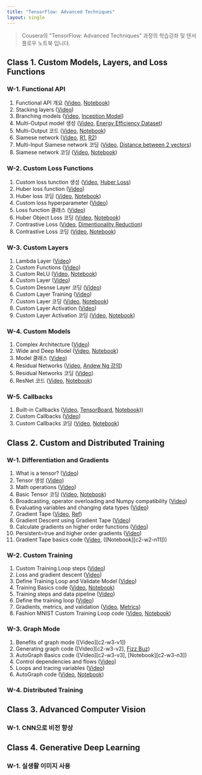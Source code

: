 ```yaml
---
title: "TensorFlow: Advanced Techniques"
layout: single
---
```


> Cousera의 "TensorFlow: Advanced Techniques" 과정의 학습강좌 및 텐서플로우 노트북 입니다.

## Class 1. Custom Models, Layers, and Loss Functions
### W-1. Functional API
1. Functional API 개요 ([Video][c1-w1-v1], [Notebook][c1-w1-n1])
2. Stacking layers ([Video][c1-w1-v2])
3. Branching models ([Video][c1-w1-v3], [Inception Model][c1-w1-r3])
4. Multi-Output model 생성 ([Video][c1-w1-v4], [Energy Efficiency Dataset][c1-w1-r4])
5. Multi-Output 코드 ([Video][c1-w1-v5], [Notebook][c1-w1-n5])
6. Siamese network ([Video][c1-w1-v6], [R1][c1-w1-r61], [R2][c1-w1-r62])
7. Multi-Input Siamese network 코딩 ([Video][c1-w1-v7], [Distance between 2 vectors][c1-w1-r7])
8. Siamese network 코딩 ([Video][c1-w1-v8], [Notebook][c1-w1-n8])

### W-2. Custom Loss Functions
1. Custom loss tunction 생성 ([Video][c1-w2-v1], [Huber Loss][c1-w2-r1])
2. Huber loss function ([Video][c1-w2-v2])
3. Huber loss 코딩 ([Video][c1-w2-v3], [Notebook][c1-w2-n3])
4. Custom loss hyperparameter ([Video][c1-w2-v4])
5. Loss function 클래스 ([Video][c1-w2-v5])
6. Huber Object Loss 코딩 ([Video][c1-w2-v6], [Notebook][c1-w2-n6])
7. Contrastive Loss ([Video][c1-w2-v7], [Dimentionality Reduction][c1-w2-r7]) 
8. Contrastive Loss 코딩 ([Video][c1-w2-v8], [Notebook][c1-w1-n8])

### W-3. Custom Layers
1. Lambda Layer ([Video][c1-w3-v1])
2. Custom Functions ([Video][c1-w3-v2])
3. Custom ReLU ([Video][c1-w3-v3], [Notebook][c1-w3-n3])
4. Custom Layer ([Video][c1-w3-v4])
5. Custom Desnse Layer 코딩 ([Video][c1-w3-v5])
6. Custom Layer Training ([Video][c1-w3-v6])
7. Custom Layer 코딩 ([Video][c1-w3-v7], [Notebook][c1-w3-n7])
8. Custom Layer Activation ([Video][c1-w3-v8])
9. Custom Layer Activation 코딩 ([Video][c1-w3-v9], [Notebook][c1-w3-n9])

### W-4. Custom Models
1. Complex Architecture ([Video][c1-w4-v1])
2. Wide and Deep Model ([Video][c1-w4-v2], [Notebook][c1-w4-n2])
3. Model 클래스 ([Video][c1-w4-v3])
4. Residual Networks ([Video][c1-w4-v4], [Andew Ng 강의][c1-w4-v42])
5. Residual Networks 코딩 ([Video][c1-w4-v5])
6. ResNet 코드 ([Video][c1-w4-v6], [Notebook][c1-w4-n6])

### W-5. Callbacks
1. Built-in Callbacks ([Video][c1-w5-v1], [TensorBoard][c1-w5-t1], [Notebook][c1-w5-n1]))
2. Custom Callbacks ([Video][c1-w5-v2])
3. Custom Callbacks 코딩 ([Video][c1-w5-v2], [Notebook][c1-w5-n3])

[c1-w1-v1]: https://drive.google.com/file/d/1W2odw1Cu9_JDGX1Z2v4T79QlwYf7wX3p/view?usp=sharing
[c1-w1-n1]: https://colab.research.google.com/drive/1XetZl59T4cL3ouYkbBUDv0PhxnG8uDII
[c1-w1-v2]: https://drive.google.com/file/d/1W9g9zV49CFQcGcxzicwNCC5DGjXZJZEL/view?usp=sharing
[c1-w1-v3]: https://drive.google.com/file/d/1WH3cG1cq-dVAPLP4gltR3PGozI5_8K86/view?usp=sharing
[c1-w1-r3]: https://towardsdatascience.com/a-simple-guide-to-the-versions-of-the-inception-network-7fc52b863202
[c1-w1-v4]: https://drive.google.com/file/d/1WKNABXV8EBfxSBRsBH6BLQLWNe4dVY5z/view?usp=sharing
[c1-w1-r4]: https://archive.ics.uci.edu/ml/datasets/Energy+efficiency
[c1-w1-v5]: https://drive.google.com/file/d/1WNByqEChN6FTXk3gLyteOldSbjhBsqz1/view?usp=sharing
[c1-w1-n5]: https://colab.research.google.com/drive/1XirayJkdRFf_345nNh-AlSMm-taES1UT
[c1-w1-v6]: https://drive.google.com/file/d/1WRqwQqfIisxEFDMnq6clc_cNpgNDIRM5/view?usp=sharing
[c1-w1-r61]: https://drive.google.com/file/d/1XyhF3XYGtCPt_cSF7YsYd6iwtzAKVOye/view?usp=sharing
[c1-w1-r62]: https://drive.google.com/file/d/1XnnzbecmtndFFgkPkV8bxgR9YgMzPzgt/view?usp=sharing
[c1-w1-v7]: https://drive.google.com/file/d/1WUU87o9SvOYAWmoR777p_22DlbkkDcj5/view?usp=sharing
[c1-w1-r7]: http://mathonline.wikidot.com/the-distance-between-two-vectors
[c1-w1-v8]: https://drive.google.com/file/d/1WZQa83VRQUfHp5TkD3feP5wPHnE9V-FI/view?usp=sharing
[c1-w1-n8]: https://colab.research.google.com/drive/1Y1xwPR88cgAW_NTowRGk2Nusn7O8bVy7
[c1-w2-v1]: https://drive.google.com/file/d/1WaQF2JTvWakTEExkERmjpf79SyWqoSfC/view?usp=sharing
[c1-w2-r1]: https://en.wikipedia.org/wiki/Huber_loss
[c1-w2-v2]: https://drive.google.com/file/d/1WjEzjbcas8HUF-GvNymjofZs30MLuCGR/view?usp=sharing
[c1-w2-v3]: https://drive.google.com/file/d/1WklBTOQNXpJie7_x9e4dplRU0hXHSTMQ/view?usp=sharing
[c1-w2-n3]: https://colab.research.google.com/drive/1YABSS1lo_bSHyRw27NFq7kDtwwC-0PuS
[c1-w2-v4]: https://drive.google.com/file/d/1X9NEw7jYeh4Rr6sCtwDXvRcUim85BRcy/view?usp=sharing
[c1-w2-v5]: https://drive.google.com/file/d/1XBbu8RK7Nhc-npNcanbB2imqcAdDIBQY/view?usp=sharing
[c1-w2-v6]: https://drive.google.com/file/d/1XDZ7_qcDo8B98V6kNrVeUk8upy3NPrdl/view?usp=sharing
[c1-w2-n6]: https://colab.research.google.com/drive/1YAHwK2gO5heMGuWoaWBeD4NLeTOzAdtm
[c1-w2-v7]: https://drive.google.com/file/d/1XJ_xMjd_tg-90RNBaBLFpL2rJ6xmzmNu/view?usp=sharing
[c1-w2-r7]: https://drive.google.com/file/d/1YAfvSKqiQEDP6T4qf1Q9H5efWIH3dWxb/view?usp=sharing
[c1-w2-v8]: https://drive.google.com/file/d/1XLKNoTU5JDvPMNjGs9T9-lC_wx_8sWky/view?usp=sharing
[c1-w3-v1]: https://drive.google.com/file/d/1XRy8aDfY796CZ_D6G1CfPBRihKq891wg/view?usp=sharing
[c1-w3-v2]: https://drive.google.com/file/d/1YDJ2Ub0N56zvnHRrDtgZljgWLyBwYr4t/view?usp=sharing 
[c1-w3-v3]: https://drive.google.com/file/d/1YDkrnmvLUK6vKNdmLQKCgkfJTTZzTmMx/view?usp=sharing
[c1-w3-n3]: https://colab.research.google.com/drive/1YNxMqCR0PEilA5O7RSZ8Hwd5Sgcoyv0o
[c1-w3-v4]: https://drive.google.com/file/d/1YW-QzNWfadV9Di_cdZDYOIaV-XLAyf_R/view?usp=sharing
[c1-w3-v5]: https://drive.google.com/file/d/1YZNXyWJZI1RrsL7uA1bDRNUajWut_ceA/view?usp=sharing
[c1-w3-v6]: https://drive.google.com/file/d/1YXPls3tQ2Xk7oVmwmbgGkjUsn4_qP7ix/view?usp=sharing
[c1-w3-v7]: https://drive.google.com/file/d/1YgCjnw-5N5B9OZ_8XFDZ_uhbOHI9IwLS/view?usp=sharing
[c1-w3-n7]: https://colab.research.google.com/drive/1YPMTynQSsoCdInGjJHu4KlqtAcPQJ79g
[c1-w3-v8]: https://drive.google.com/file/d/1Ymch_xqg_NYaYRP8V_oBQPYXLR0Gqash/view?usp=sharing
[c1-w3-v9]: https://drive.google.com/file/d/1Yj92O3sV77JT7amETjoFZiLUQMpBhRYS/view?usp=sharing
[c1-w3-n9]: https://colab.research.google.com/drive/1YTEdaw_MlAwfngfwjFuiRwjh2gH5GPHd
[c1-w4-v1]: https://drive.google.com/file/d/1YqVqFm50sxkENH__P8hNRhngFPLQ0aM2/view?usp=sharing
[c1-w4-v2]: https://drive.google.com/file/d/1ZCsKzmSH6ky2Y44qCfVy4cwcx5hSs0cT/view?usp=sharing
[c1-w4-n2]: https://colab.research.google.com/drive/1Z6f93etiVw2MNyx9XxNDxwzuPdvpjYNp
[c1-w4-v3]: https://drive.google.com/file/d/1ZHM42gSATcwf007QPnhbWFRxZG8sNY70/view?usp=sharing
[c1-w4-v4]: https://drive.google.com/file/d/1ZLxOhO_wnVspVK2EkEbtuywmNpYhmbM-/view?usp=sharing
[c1-w4-v42]: https://drive.google.com/file/d/1ZNnVnInLiuMuNx2ZIW7RGX6k8AqyiLIg/view?usp=sharing
[c1-w4-v5]: https://drive.google.com/file/d/1ZOfyfZ2c_oNnHV_4hegYuWQ_r3VDQH0F/view?usp=sharing
[c1-w4-v6]: https://drive.google.com/file/d/1ZQJcQdEFjEmOESmlEgYU7fBIl42R6_NZ/view?usp=sharing
[c1-w4-n6]: https://colab.research.google.com/drive/1ZSBPa5s6o8RD7BmyCb8ZJNHjZokCSCiP
[c1-w5-v1]: https://drive.google.com/file/d/1ZXtKRSMtbe4I6kwnhreTLn-bzDK9G1pa/view?usp=sharing
[c1-w5-t1]: https://www.tensorflow.org/tensorboard
[c1-w5-n1]: https://colab.research.google.com/drive/1Zd6i_W_8uaOiLBVx5_TGJNf2L8WKvA8q
[c1-w5-v2]: https://drive.google.com/file/d/1Zit6iTSFwHvCzRnKQa79XpTlcXDOoWRs/view?usp=sharing
[c1-w5-v3]: https://drive.google.com/file/d/1ZkHp7mvopq9s_i57dSNfvLueMTWxPhQS/view?usp=sharing
[c1-w5-n3]: https://colab.research.google.com/drive/1ZmZwvZJNAzDhlG1GevT2vCbcTYdCIWyF

## Class 2. Custom and Distributed Training
### W-1. Differentiation and Gradients
1. What is a tensor? ([Video][c2-w1-v1])
2. Tensor 생성 ([Video][c2-w1-v2])
3. Math operations ([Video][c2-w1-v3])
4. Basic Tensor 코딩 ([Video][c2-w1-v4], [Notebook][c2-w1-n4])
5. Broadcasting, operator overloading and Numpy compatibility ([Video][c2-w1-v5])
6. Evaluating variables and changing data types ([Video][c2-w1-v6])
7. Gradient Tape ([Video][c2-w1-v7], [Ref][c2-w1-r7])
8. Gradient Descent using Gradient Tape ([Video][c2-w1-v8])
9. Calculate gradients on higher order functions ([Video][c2-w1-v9])
10. Persistent=true and higher order gradients ([Video][c2-w1-v10])
11. Gradient Tape basics code ([Video][c2-w1-v11], ([Notebook][c2-w2-n11]))

### W-2. Custom Training
1. Custom Training Loop steps ([Video][c2-w2-v1])
2. Loss and gradient descent ([Video][c2-w2-v2])
3. Define Training Loop and Validate Model ([Video][c2-w2-v3])
4. Training Basics code ([Video][c2-w2-v4], [Notebook][c2-w2-n4])
5. Training steps and data pipeline ([Video][c2-w2-v5])
6. Define the training loop ([Video][c2-w2-v6])
7. Gradients, metrics, and validation ([Video][c2-w2-v7], [Metrics][c2-w2-r7])
8. Fashion MNIST Custom Training Loop code ([Video][c2-w2-v8], [Notebook][c2-w2-n8])

### W-3. Graph Mode
1. Benefits of graph mode ([Video][c2-w3-v1])
2. Generating graph code ([Video][c2-w3-v2], [Fizz Buz][c2-w3-r2])
3. AutoGraph Basics code ([Video][c2-w3-v3], [Notebook][c2-w3-n3])
4. Control dependencies and flows ([Video][c2-w3-v4])
5. Loops and tracing variables ([Video][c2-w3-v5])
6. AutoGraph code ([Video][c2-w3-v6], [Notebook][c2-w3-n6])

### W-4. Distributed Training


[c2-w1-v1]: https://drive.google.com/file/d/1W__6HcU7XEbnEoH3rinF-jXKgTLZ2ndL/view?usp=sharing
[c2-w1-v2]: https://drive.google.com/file/d/1WJuLPruMypp00_TXDjlTw7DiPtj0H2CG/view?usp=sharing
[c2-w1-v3]: https://drive.google.com/file/d/1WHzACtpevwiEyP7xbxVbfzsTo4TJ8CDF/view?usp=sharing
[c2-w1-v4]: https://drive.google.com/file/d/1XANRlF3RNEvQcX93M5S_O4T_1cxqdG-B/view?usp=sharing
[c2-w1-n4]: https://colab.research.google.com/drive/1Wnn82lCK1VE468K5fMluRk_vHklids0Y
[c2-w1-v5]: https://drive.google.com/file/d/1XS1kGbLOwzVm_r0GeY4d3YCKVnYQ6JSL/view?usp=sharing
[c2-w1-v6]: https://drive.google.com/file/d/1XfIwQtDBJr5fuEFwnjMaX0tsJlET75m7/view?usp=sharing
[c2-w1-v7]: https://drive.google.com/file/d/1_ANEGVna7rMlOJt6UzXjsUkI2sFFMiw1/view?usp=sharing
[c2-w1-r7]: https://cs231n.github.io/neural-networks-3/
[c2-w1-v8]: https://drive.google.com/file/d/1_CDPqc_LgkWshF8TGNrWF9hWs5VjhzNc/view?usp=sharing
[c2-w1-v9]: https://drive.google.com/file/d/1Zw4sk2B9_iX0XJXmXljDku-sVqfZCE-l/view?usp=sharing
[c2-w1-v10]: https://drive.google.com/file/d/1_38QOR0zrMw410oiREGMuaOd0toRtxQR/view?usp=sharing
[c2-w1-v11]: https://drive.google.com/file/d/1_6ZR616VonQL1Mtrc7qs0yP5Dher463c/view?usp=sharing
[c2-w1-n11]: https://colab.research.google.com/drive/1ZtazBmCqqBaMHYZvHF7pfgi-L-Y0K7k2
[c2-w2-v1]: https://drive.google.com/file/d/1_HkkxGhSA4Lt1m_suUkdGi3FkB3CGuuN/view?usp=sharing
[c2-w2-v2]: https://drive.google.com/file/d/1_GFHsuT0Flfe_cMgYj1hdNKEU8YSUk54/view?usp=sharing
[c2-w2-v3]: https://drive.google.com/file/d/1_Kp-JfEnTvlCKpIOZr-lJNCb0zEaTOX6/view?usp=sharing
[c2-w2-v4]: https://drive.google.com/file/d/1_J6gfS4DNGosDmSS2VEzgYy8DTWJ8CVv/view?usp=sharing
[c2-w2-n4]: https://colab.research.google.com/drive/1_Et5PDEh0O61fSgFzbPjmt5LWAFwvcQD
[c2-w2-v5]: https://drive.google.com/file/d/1_esASuS8uQYOFYCuNuZtWIwrWwZS8-Il/view?usp=sharing
[c2-w2-v6]: https://drive.google.com/file/d/1_THtCv31W3bn0fvWJ06Qqalv3BE4XejB/view?usp=sharing
[c2-w2-v7]: https://drive.google.com/file/d/1_SFhZj4BWRFKmp5LLgZdAzVjOCRim6dZ/view?usp=sharing
[c2-w2-r7]: https://www.tensorflow.org/api_docs/python/tf/keras/metrics
[c2-w2-v8]: https://drive.google.com/file/d/1_QIf_xSb-rdH5vN7ddQBH_H-51dLlYaj/view?usp=sharing
[c2-w2-n8]: https://colab.research.google.com/drive/1_fdiuMSe-4O5BfDN0ARkcTCT0YafEwKo
[s2-w3-v1]: https://drive.google.com/file/d/1_pBPLguEhlB3TLrMh3uxQojSamgLFH1X/view?usp=sharing
[s2-w3-v2]: https://drive.google.com/file/d/1_udoy77hjREz_DeXbN6RE2eWudTkMMQO/view?usp=sharing
[c2-w3-r2]: http://wiki.c2.com/?FizzBuzzTest
[s2-w3-v3]: https://drive.google.com/file/d/1_xWTgrkNTjp6MR1C0Kk2BAMiuNY4AR_R/view?usp=sharing
[s2-w3-n3]: https://colab.research.google.com/drive/1_hJF0_n_C0DxPRm_hIBgYRTwqFSb39l-
[c2-w3-v4]: https://drive.google.com/file/d/1a1jRMG9HC8x8L1MckPRxUfrYN7pu-bL8/view?usp=sharing
[c2-w3-v5]: https://drive.google.com/file/d/1a4DlcF2vxwETLRCgoL5AFeGAwbKs92nq/view?usp=sharing
[c2-w3-v6]: https://drive.google.com/file/d/1a11lXXtJE9alW8oeZYMFWeb1xOAem1Rl/view?usp=sharing
[c2-w3-n6]: https://colab.research.google.com/drive/1_zrMXcAsatGnpxis2KY0X4z-bDIfniV1

## Class 3. Advanced Computer Vision
### W-1. CNN으로 비전 향상


## Class 4. Generative Deep Learning
### W-1. 실생활 이미지 사용


